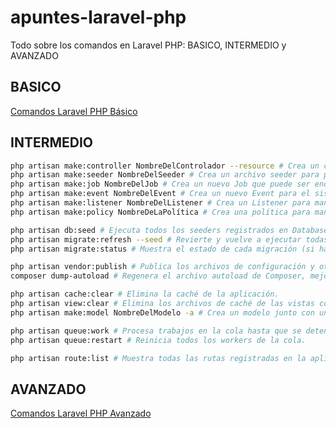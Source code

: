 # apuntes-laravel-php

Todo sobre los comandos en Laravel PHP: BASICO, INTERMEDIO y AVANZADO

## BASICO

[Comandos Laravel PHP Básico](https://github.com/alexchristianqr/apuntes-laravel-php/blob/main/README.md)

## INTERMEDIO

```bash
php artisan make:controller NombreDelControlador --resource # Crea un controlador con métodos RESTful predeterminados.
php artisan make:seeder NombreDelSeeder # Crea un archivo seeder para poblar la base de datos con datos de prueba.
php artisan make:job NombreDelJob # Crea un nuevo Job que puede ser encolado para ejecución en segundo plano.
php artisan make:event NombreDelEvent # Crea un nuevo Event para el sistema de eventos de Laravel.
php artisan make:listener NombreDelListener # Crea un Listener para manejar un evento específico.
php artisan make:policy NombreDeLaPolítica # Crea una política para manejar la autorización de los usuarios.
```

```bash
php artisan db:seed # Ejecuta todos los seeders registrados en DatabaseSeeder.
php artisan migrate:refresh --seed # Revierte y vuelve a ejecutar todas las migraciones, luego ejecuta los seeders.
php artisan migrate:status # Muestra el estado de cada migración (si ha sido ejecutada o no).
```

```bash
php artisan vendor:publish # Publica los archivos de configuración y otros recursos de paquetes externos.
composer dump-autoload # Regenera el archivo autoload de Composer, mejorando el rendimiento.
```

```bash
php artisan cache:clear # Elimina la caché de la aplicación.
php artisan view:clear # Elimina los archivos de caché de las vistas compiladas.
php artisan make:model NombreDelModelo -a # Crea un modelo junto con un controlador, una migración, un factory y un seeder.
```

```bash
php artisan queue:work # Procesa trabajos en la cola hasta que se detenga manualmente.
php artisan queue:restart # Reinicia todos los workers de la cola.
```

```bash
php artisan route:list # Muestra todas las rutas registradas en la aplicación.
```

## AVANZADO

[Comandos Laravel PHP Avanzado](https://github.com/alexchristianqr/apuntes-laravel-php/blob/main/README-avanzado.md)

